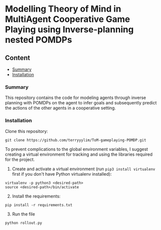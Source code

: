# Modelling Theory of Mind in MultiAgent Cooperative Game Playing using Inverse-planning nested POMDPs

## Content
* [Summary](#Summary)
* [Installation](#Installation)

### Summary
This repository contains the code for modeling agents through inverse planning with POMDPs on the agent to infer goals and subsequently predict the actions of the other agents in a cooperative setting.

### Installation
Clone this repository:
```
git clone https://github.com/terryyylim/ToM-gameplaying-POMDP.git
```

To prevent complications to the global environment variables, I suggest creating a virtual environment for tracking and using the libraries required for the project.

1. Create and activate a virtual environment (run `pip3 install virtualenv` first if you don't have Python virtualenv installed):
```
virtualenv -p python3 <desired-path>
source <desired-path>/bin/activate
```

2. Install the requirements:
```
pip install -r requirements.txt
```

3. Run the file
```
python rollout.py
```
